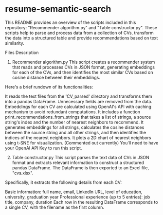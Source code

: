 # resume-semantic-search

This README provides an overview of the scripts included in this repository: "Recommender algorithm.py" and "Table constructor.py". These scripts help to parse and process data from a collection of CVs, transform the data into a structured table and provide recommendations based on text similarity.

Files Description
1. Recommender algorithm.py
This script creates a recommender system that reads and processes CVs in JSON format, generating embeddings for each of the CVs, and then identifies the most similar CVs based on cosine distance between their embeddings.

Here's a brief rundown of its functionalities:

It reads the text files from the 'CV_parsed' directory and transforms them into a pandas DataFrame. Unnecessary fields are removed from the data.
Embeddings for each CV are calculated using OpenAI's API with caching mechanism to avoid redundant computations.
It includes a function print_recommendations_from_strings that takes a list of strings, a source string's index and the number of nearest neighbors to recommend. It generates embeddings for all strings, calculates the cosine distances between the source string and all other strings, and then identifies the indices of the nearest neighbors.
It plots a 2D chart of nearest neighbors using t-SNE for visualization. (Commented out currently)
You'll need to have your OpenAI API Key to run this script.

2. Table constructor.py
This script parses the text data of CVs in JSON format and extracts relevant information to construct a structured pandas DataFrame. The DataFrame is then exported to an Excel file, "cvs.xlsx".

Specifically, it extracts the following details from each CV:

Basic information: full name, email, LinkedIn URL, level of education, university, graduation year
Professional experience (up to 5 entries): job title, company, duration
Each row in the resulting DataFrame corresponds to a single CV, with the filename as the first column.
